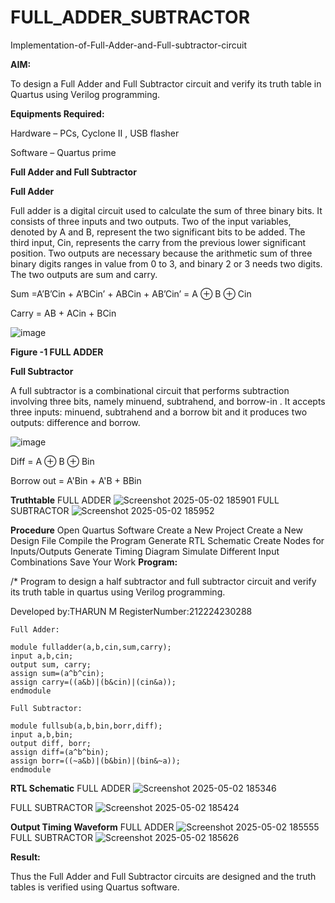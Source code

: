 # FULL_ADDER_SUBTRACTOR

Implementation-of-Full-Adder-and-Full-subtractor-circuit

**AIM:**

To design a Full Adder and Full Subtractor circuit and verify its truth table in Quartus using Verilog programming.

**Equipments Required:**

Hardware – PCs, Cyclone II , USB flasher

Software – Quartus prime

**Full Adder and Full Subtractor**

**Full Adder**

Full adder is a digital circuit used to calculate the sum of three binary bits. It consists of three inputs and two outputs. Two of the input variables, denoted by A and B, represent the two significant bits to be added. The third input, Cin, represents the carry from the previous lower significant position. Two outputs are necessary because the arithmetic sum of three binary digits ranges in value from 0 to 3, and binary 2 or 3 needs two digits. The two outputs are sum and carry.

Sum =A’B’Cin + A’BCin’ + ABCin + AB’Cin’ = A ⊕ B ⊕ Cin 

Carry = AB + ACin + BCin

![image](https://github.com/naavaneetha/FULL_ADDER_SUBTRACTOR/assets/154305477/0f30ba51-5ffb-4198-845f-18e054f675e7)

**Figure -1 FULL ADDER**

**Full Subtractor**

A full subtractor is a combinational circuit that performs subtraction involving three bits, namely minuend, subtrahend, and borrow-in . It accepts three inputs: minuend, subtrahend and a borrow bit and it produces two outputs: difference and borrow.

![image](https://github.com/naavaneetha/FULL_ADDER_SUBTRACTOR/assets/154305477/02b24f51-ab51-4304-9ad6-7b81ffc1ead5)

Diff = A ⊕ B ⊕ Bin 

Borrow out = A'Bin + A'B + BBin

**Truthtable**
FULL ADDER
![Screenshot 2025-05-02 185901](https://github.com/user-attachments/assets/e8df89d4-c05a-44a9-b137-2d2a76fee5e2)
 FULL SUBTRACTOR
![Screenshot 2025-05-02 185952](https://github.com/user-attachments/assets/a902c23c-6d3b-441c-865f-e5e1fda1d22a)



**Procedure**
Open Quartus Software Create a New Project Create a New Design File Compile the Program Generate RTL Schematic Create Nodes for Inputs/Outputs Generate Timing Diagram Simulate Different Input Combinations Save Your Work
**Program:**


/* Program to design a half subtractor and full subtractor circuit and verify its truth table in quartus using Verilog programming. 

Developed by:THARUN M
RegisterNumber:212224230288

```
Full Adder: 

module fulladder(a,b,cin,sum,carry);
input a,b,cin;
output sum, carry;
assign sum=(a^b^cin);
assign carry=((a&b)|(b&cin)|(cin&a));
endmodule

Full Subtractor:

module fullsub(a,b,bin,borr,diff);
input a,b,bin;
output diff, borr;
assign diff=(a^b^bin);
assign borr=((~a&b)|(b&bin)|(bin&~a));
endmodule
```
**RTL Schematic**
FULL ADDER
![Screenshot 2025-05-02 185346](https://github.com/user-attachments/assets/eb4c6c8f-86af-42a1-bff9-37d8b4c2e83b)

FULL SUBTRACTOR
![Screenshot 2025-05-02 185424](https://github.com/user-attachments/assets/f184d858-4324-42d1-b4c4-575de4957e1c)



**Output Timing Waveform**
FULL ADDER
![Screenshot 2025-05-02 185555](https://github.com/user-attachments/assets/41da14ec-013e-4500-8c5b-c6626280166c)
FULL SUBTRACTOR
![Screenshot 2025-05-02 185626](https://github.com/user-attachments/assets/8d908443-a9e4-4884-b49b-4982401815fe)



**Result:**

Thus the Full Adder and Full Subtractor circuits are designed and the truth tables is verified using Quartus software.



